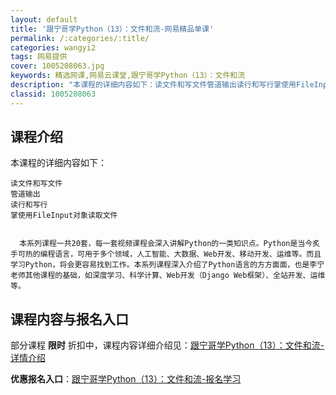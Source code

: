 ```yaml
---
layout: default
title: '跟宁哥学Python（13）：文件和流-网易精品单课'
permalink: /:categories/:title/
categories: wangyi2
tags: 网易提供
cover: 1005208063.jpg
keywords: 精选网课,网易云课堂,跟宁哥学Python（13）：文件和流
description: "本课程的详细内容如下：读文件和写文件管道输出读行和写行掌使用FileInput对象读取文件本系列课程一共20套，每一套视频课程会深入讲解Python的一类知识点。Python是当今炙手可热的"
classid: 1005208063
---
```


## 课程介绍

本课程的详细内容如下：

    读文件和写文件
    管道输出
    读行和写行
    掌使用FileInput对象读取文件


      本系列课程一共20套，每一套视频课程会深入讲解Python的一类知识点。Python是当今炙手可热的编程语言，可用于多个领域，人工智能、大数据、Web开发、移动开发、运维等。而且学习Python，将会更容易找到工作。本系列课程深入介绍了Python语言的方方面面，也是李宁老师其他课程的基础，如深度学习、科学计算、Web开发（Django Web框架）、全站开发、运维等。

## 课程内容与报名入口

部分课程 **限时** 折扣中，课程内容详细介绍见：[跟宁哥学Python（13）：文件和流-详情介绍](https://study.163.com/course/introduction/1005208063.htm?share=1&shareId=1025206652&utm_campaign=share&utm_medium=iphoneShare&utm_source=&utm_u=1025206652)

**优惠报名入口**：[跟宁哥学Python（13）：文件和流-报名学习](https://study.163.com/course/introduction/1005208063.htm?share=1&shareId=1025206652&utm_campaign=share&utm_medium=iphoneShare&utm_source=&utm_u=1025206652)

